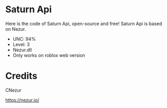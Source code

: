 # Saturn Api
 Here is the code of Saturn Api, open-source and free!
 Saturn Api is based on Nezur.

- UNC: 94%
- Level: 3
- Nezur.dll
- Only works on roblox web version

# Credits

CNezur

https://nezur.io/
